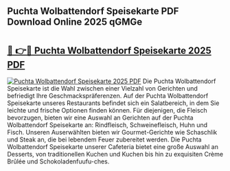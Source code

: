 ## Puchta Wolbattendorf Speisekarte PDF Download Online 2025 qGMGe

# <h2><a href="http://gcdhwx.nevu.top/?p=Puchta+Wolbattendorf+Speisekarte">🔗 👉🔴 Puchta Wolbattendorf Speisekarte 2025 PDF</a></h2>

[![Puchta Wolbattendorf Speisekarte 2025 PDF](https://i.imgur.com/dBaPXMq.png)](http://gcdhwx.nevu.top/?p=Puchta+Wolbattendorf+Speisekarte)
Die Puchta Wolbattendorf Speisekarte ist die Wahl zwischen einer Vielzahl von Gerichten und befriedigt Ihre Geschmackspräferenzen. Auf der Puchta Wolbattendorf Speisekarte unseres Restaurants befindet sich ein Salatbereich, in dem Sie leichte und frische Optionen finden können. Für diejenigen, die Fleisch bevorzugen, bieten wir eine Auswahl an Gerichten auf der Puchta Wolbattendorf Speisekarte an: Rindfleisch, Schweinefleisch, Huhn und Fisch. Unseren Auserwählten bieten wir Gourmet-Gerichte wie Schaschlik und Steak an, die bei lebendem Feuer zubereitet werden. Die Puchta Wolbattendorf Speisekarte unserer Cafeteria bietet eine große Auswahl an Desserts, von traditionellen Kuchen und Kuchen bis hin zu exquisiten Crème Brûlée und Schokoladenfuufu-ches.
